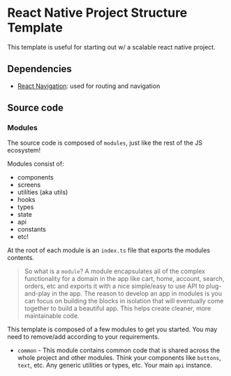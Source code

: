 # React Native Project Structure Template

This template is useful for starting out w/ a scalable react native project.

## Dependencies

- [React Navigation](https://reactnavigation.org/): used for routing and navigation

## Source code

### Modules

The source code is composed of `modules`, just like the rest of the JS ecosystem!

Modules consist of:

- components
- screens
- utilities (aka utils)
- hooks
- types
- state
- api
- constants
- etc!

At the root of each module is an `index.ts` file that exports the modules contents.

> So what is a `module`? A module encapsulates all of the complex functionality for a domain in the app like cart, home, account, search, orders, etc and exports it with a nice simple/easy to use API to plug-and-play in the app. The reason to develop an app in modules is you can focus on building the blocks in isolation that will eventually come together to build a beautiful app. This helps create cleaner, more maintainable code.

This template is composed of a few modules to get you started. You may need to remove/add according to your requirements.

- `common` - This module contains common code that is shared across the whole project and other modules. Think your components like `buttons`, `text`, etc. Any generic utilities or types, etc. Your main `api` instance.
